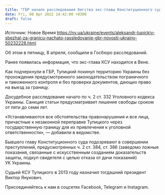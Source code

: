 ```yaml
---
title: "ГБР начало расследования бегства экс-главы Конституционного суда Тупицкого в Вену"
date: Fri, 08 Apr 2022 14:42:00 +0300
draft: false
---
```

Источник: Новое Время https://nv.ua/ukraine/events/aleksandr-tupickiy-sbezhal-za-granicu-nachato-rassledovanie-gbr-novosti-ukrainy-50232228.html


 Об этом в пятницу, 8 апреля, сообщили в Госбюро расследований.

Ранее появилась информация, что экс-глава КСУ находится в Вене.

Как подчеркнули в ГБР, Тупицкий покинул территорию Украины без прохождения предусмотренного законодательством пограничного и таможенного контроля и без проверки документов, дающих право на выезд за границу.

Досудебное расследование начато по ч. 2 ст. 332 Уголовного кодекса Украины. Санкция статьи предусматривает лишение свободы сроком от пяти до семи лет.

«Устанавливаются все обстоятельства правонарушения и все лица, причастные к незаконной переправке Тупицкого через государственную границу для их привлечения к уголовной ответственности», — добавили в ведомстве.

Бывшего главу Конституционного суда подозревают в совершении преступлений, предусмотренных ч. 2 ст. 384, ст. 386 (заведомо ложные показания, связанные с искусственным созданием доказательств защиты, подкуп свидетеля с целью отказа от дачи показаний) УК Украины.

Судьей КСУ Тупицкого в 2013 году назначил тогдашний президент Виктор Янукович. 

Присоединяйтесь к нам в соцсетях Facebook, Telegram и Instagram.
